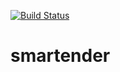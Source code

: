 [![Build Status](https://travis-ci.org/kahmannf/smartender.svg?branch=master)](https://travis-ci.org/kahmannf/smartender)

# smartender

